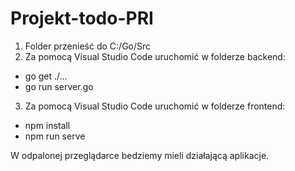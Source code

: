 # Projekt-todo-PRI

1. Folder przenieść do C:/Go/Src
2. Za pomocą Visual Studio Code uruchomić  w folderze backend:
- go get ./...
- go run server.go
3. Za pomocą Visual Studio Code uruchomić  w folderze frontend:
- npm install
- npm run serve

W odpalonej przeglądarce bedziemy mieli działającą aplikacje.

